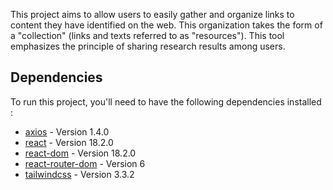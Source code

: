 This project aims to allow users to easily gather and organize links to content they have identified on the web. This organization takes the form of a "collection" (links and texts referred to as "resources"). This tool emphasizes the principle of sharing research results among users.

## Dependencies

To run this project, you'll need to have the following dependencies installed :

- [axios](https://www.npmjs.com/package/axios) - Version 1.4.0
- [react](https://reactjs.org/) - Version 18.2.0
- [react-dom](https://reactjs.org/docs/react-dom.html) - Version 18.2.0
- [react-router-dom](https://reactrouter.com/web/guides/quick-start) - Version 6
- [tailwindcss](https://tailwindcss.com/) - Version 3.3.2